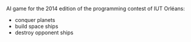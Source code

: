 AI game for the 2014 edition of the programming contest of IUT Orléans:
- conquer planets
- build space ships
- destroy opponent ships
